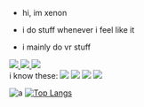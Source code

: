   - hi, im xenon

  - i do stuff whenever i feel like it

  - i mainly do vr stuff

<div class="cool-stuff" id="cool-stuff">
  <a href="https://www.youtube.com/channel/UCIMNqUjrmXPZHcOh9Q77nLA">
    <img src="https://img.shields.io/badge/YouTube-red?style=for-the-badge&logo=youtube&logoColor=white"/>
  </a>
  <a href="[https://www.youtube.com/channel/UCIMNqUjrmXPZHcOh9Q77nLA](https://twitter.com/xenonorsomethin)">
    <img src="https://img.shields.io/badge/Twitter-blue?style=for-the-badge&logo=twitter&logoColor=white"/>
  </a>
  
  <img src="https://komarev.com/ghpvc/?username=xenonorsomething&style=flat-square&color=blue"/>
</div>
i know these:
<img src="https://img.shields.io/badge/c%23-%23239120.svg?style=for-the-badge&logo=c-sharp&logoColor=white"></img> <img src="https://img.shields.io/badge/javascript-%23323330.svg?style=for-the-badge&logo=javascript&logoColor=%23F7DF1E"></img> <img src="https://img.shields.io/badge/rust-%23000000.svg?style=for-the-badge&logo=rust&logoColor=white"></img> <img src="https://img.shields.io/badge/unity-%23000000.svg?style=for-the-badge&logo=unity&logoColor=white"></img>

![a](https://github-readme-stats.vercel.app/api?username=xenonorsomething&show_icons=true&theme=radical)
[![Top Langs](https://github-readme-stats.vercel.app/api/top-langs/?username=XenonOrSomething&show_icons=false&theme=radical)](https://github.com/anuraghazra/github-readme-stats)






<!---
XenonOrSomething/XenonOrSomething is a ✨ special ✨ repository because its `README.md` (this file) appears on your GitHub profile.
You can click the Preview link to take a look at your changes.
--->

